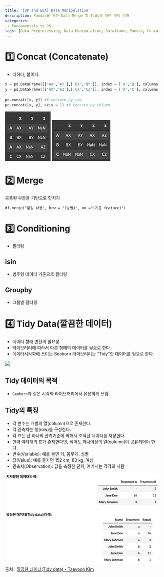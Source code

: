 ```yaml
---
title: '[DP and EDA] Data Manipulation'
description: Pandas를 통한 Data Merge 및 Tidy에 대한 개념 이해
categories:
 - Fundamentals to DS
tags: [Data Preprocessing, Data Manipulation, Dataframe, Pandas, Concat, Merge, Tidy]
---
```


# 1️⃣ Concat (Concatenate)
- 더하다, 붙이다.

```py
x = pd.DataFrame([['AX','AY'],['BX','BY']], index = ['A','B'], columns = ['X','Y'])
y = pd.DataFrame([['AX','AZ'],['CX','CZ']], index = ['A','C'], columns = ['X','Z'])

pd.concat([x, y]) ## concate_by_row
pd.concat([x, y], axis = 1) ## concate_by_column
```

![1](/assets/images/1.png) ![2](/assets/images/2.png)

# 2️⃣ Merge
공통된 부분을 기반으로 합치기

```Py
df.merge("붙일 내용", how = "(방법)", on ="(기준 feature)")
```

# 3️⃣ Conditioning
- 필터링

## isin
- 범주형 데이터 기준으로 필터링

## Groupby
- 그룹별 필터링

# 4️⃣ Tidy Data(깔끔한 데이터)
- 데이터 형태 변환의 필요성
- 라이브러리에 따라서 다른 형태의 데이터를 필요로 한다.
- 데이터시각화에 쓰이는 Seaborn 라이브러리는 "Tidy"한 데이터를 필요로 한다.

![](https://images.velog.io/images/6mini/post/1be303e0-f56a-4626-a39b-03249eee4a7f/%E1%84%89%E1%85%B3%E1%84%8F%E1%85%B3%E1%84%85%E1%85%B5%E1%86%AB%E1%84%89%E1%85%A3%E1%86%BA%202021-07-12%2015.53.15.png)

## Tidy 데이터의 목적
- `Seaborn`과 같은 시각화 라이브러리에서 유용하게 쓰임.

## Tidy의 특징
- 각 변수는 개별의 열(column)으로 존재한다.
- 각 관측치는 행(row)를 구성한다.
- 각 표는 단 하나의 관측기준에 의해서 조직된 데이터를 저장한다.
- 만약 여러개의 표가 존재한다면, 적어도 하나이상의 열(column)이 공유되어야 한다.
- 변수(Variable): 예를 들면 키, 몸무게, 성별
- 값(Value): 예를 들자면 152 cm, 80 kg, 여성
- 관측치(Observation): 값을 측정한 단위, 여기서는 각각의 사람

![3](/assets/images/3.png)
출처 : [깔끔한 데이터(Tidy data) - Taeyoon Kim](https://partrita.github.io/posts/tidy-data/)